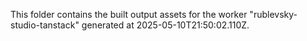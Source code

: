 This folder contains the built output assets for the worker "rublevsky-studio-tanstack" generated at 2025-05-10T21:50:02.110Z.